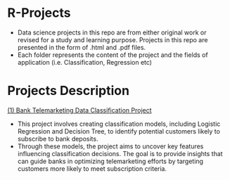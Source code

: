 # R-Projects
- Data science projects in this repo are from either original work or revised for a study and learning purpose. Projects in this repo are presented in the form of .html and .pdf files.
- Each folder represents the content of the project and the fields of application (i.e. Classification, Regression etc)

# Projects Description

[(1) Bank Telemarketing Data Classification Project](https://github.com/PAKARALO/R-Projects/blob/69e80ba16110b166a3cdb80d665495cd3366f8b3/Bank%20telemarketing%20data%20classification%20project/Bank-data-analysis-R.pdf) 

- This project involves creating classification models, including Logistic Regression and Decision Tree, to identify potential customers likely to subscribe to bank deposits.
- Through these models, the project aims to uncover key features influencing classification decisions. The goal is to provide insights that can guide banks in optimizing telemarketing efforts by targeting customers more likely to meet subscription criteria.

